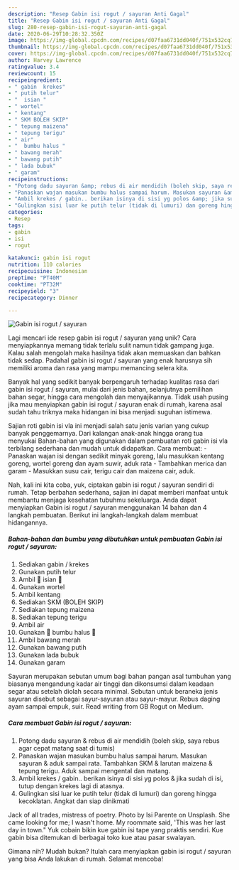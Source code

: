 ```yaml
---
description: "Resep Gabin isi rogut / sayuran Anti Gagal"
title: "Resep Gabin isi rogut / sayuran Anti Gagal"
slug: 280-resep-gabin-isi-rogut-sayuran-anti-gagal
date: 2020-06-29T10:28:32.350Z
image: https://img-global.cpcdn.com/recipes/d07faa6731dd040f/751x532cq70/gabin-isi-rogut-sayuran-foto-resep-utama.jpg
thumbnail: https://img-global.cpcdn.com/recipes/d07faa6731dd040f/751x532cq70/gabin-isi-rogut-sayuran-foto-resep-utama.jpg
cover: https://img-global.cpcdn.com/recipes/d07faa6731dd040f/751x532cq70/gabin-isi-rogut-sayuran-foto-resep-utama.jpg
author: Harvey Lawrence
ratingvalue: 3.4
reviewcount: 15
recipeingredient:
- " gabin  krekes"
- " putih telur"
- "  isian "
- " wortel"
- " kentang"
- " SKM BOLEH SKIP"
- " tepung maizena"
- " tepung terigu"
- " air"
- "  bumbu halus "
- " bawang merah"
- " bawang putih"
- " lada bubuk"
- " garam"
recipeinstructions:
- "Potong dadu sayuran &amp; rebus di air mendidih (boleh skip, saya rebus agar cepat matang saat di tumis)"
- "Panaskan wajan masukan bumbu halus sampai harum. Masukan sayuran &amp; aduk sampai rata. Tambahkan SKM &amp; larutan maizena &amp; tepung terigu. Aduk sampai mengental dan matang."
- "Ambil krekes / gabin.. berikan isinya di sisi yg polos &amp; jika sudah di isi, tutup dengan krekes lagi di atasnya."
- "Gulingkan sisi luar ke putih telur (tidak di lumuri) dan goreng hingga kecoklatan. Angkat dan siap dinikmati"
categories:
- Resep
tags:
- gabin
- isi
- rogut

katakunci: gabin isi rogut 
nutrition: 110 calories
recipecuisine: Indonesian
preptime: "PT40M"
cooktime: "PT32M"
recipeyield: "3"
recipecategory: Dinner

---
```



![Gabin isi rogut / sayuran](https://img-global.cpcdn.com/recipes/d07faa6731dd040f/751x532cq70/gabin-isi-rogut-sayuran-foto-resep-utama.jpg)

Lagi mencari ide resep gabin isi rogut / sayuran yang unik? Cara menyiapkannya memang tidak terlalu sulit namun tidak gampang juga. Kalau salah mengolah maka hasilnya tidak akan memuaskan dan bahkan tidak sedap. Padahal gabin isi rogut / sayuran yang enak harusnya sih memiliki aroma dan rasa yang mampu memancing selera kita.

Banyak hal yang sedikit banyak berpengaruh terhadap kualitas rasa dari gabin isi rogut / sayuran, mulai dari jenis bahan, selanjutnya pemilihan bahan segar, hingga cara mengolah dan menyajikannya. Tidak usah pusing jika mau menyiapkan gabin isi rogut / sayuran enak di rumah, karena asal sudah tahu triknya maka hidangan ini bisa menjadi suguhan istimewa.

Sajian roti gabin isi vla ini menjadi salah satu jenis varian yang cukup banyak penggemarnya. Dari kalangan anak-anak hingga orang tua menyukai Bahan-bahan yang digunakan dalam pembuatan roti gabin isi vla terbilang sederhana dan mudah untuk didapatkan. Cara membuat: - Panaskan wajan isi dengan sedikit minyak goreng, lalu masukkan kentang goreng, wortel goreng dan ayam suwir, aduk rata - Tambahkan merica dan garam - Masukkan susu cair, terigu cair dan maizena cair, aduk.


Nah, kali ini kita coba, yuk, ciptakan gabin isi rogut / sayuran sendiri di rumah. Tetap berbahan sederhana, sajian ini dapat memberi manfaat untuk membantu menjaga kesehatan tubuhmu sekeluarga. Anda dapat menyiapkan Gabin isi rogut / sayuran menggunakan 14 bahan dan 4 langkah pembuatan. Berikut ini langkah-langkah dalam membuat hidangannya.

<!--inarticleads1-->

##### Bahan-bahan dan bumbu yang dibutuhkan untuk pembuatan Gabin isi rogut / sayuran:

1. Sediakan  gabin / krekes
1. Gunakan  putih telur
1. Ambil  🍥 isian 🍥
1. Gunakan  wortel
1. Ambil  kentang
1. Sediakan  SKM (BOLEH SKIP)
1. Sediakan  tepung maizena
1. Sediakan  tepung terigu
1. Ambil  air
1. Gunakan  🔪 bumbu halus 🔪
1. Ambil  bawang merah
1. Gunakan  bawang putih
1. Gunakan  lada bubuk
1. Gunakan  garam


Sayuran merupakan sebutan umum bagi bahan pangan asal tumbuhan yang biasanya mengandung kadar air tinggi dan dikonsumsi dalam keadaan segar atau setelah diolah secara minimal. Sebutan untuk beraneka jenis sayuran disebut sebagai sayur-sayuran atau sayur-mayur. Rebus daging ayam sampai empuk, suir. Read writing from GB Rogut on Medium. 

<!--inarticleads2-->

##### Cara membuat Gabin isi rogut / sayuran:

1. Potong dadu sayuran &amp; rebus di air mendidih (boleh skip, saya rebus agar cepat matang saat di tumis)
1. Panaskan wajan masukan bumbu halus sampai harum. Masukan sayuran &amp; aduk sampai rata. Tambahkan SKM &amp; larutan maizena &amp; tepung terigu. Aduk sampai mengental dan matang.
1. Ambil krekes / gabin.. berikan isinya di sisi yg polos &amp; jika sudah di isi, tutup dengan krekes lagi di atasnya.
1. Gulingkan sisi luar ke putih telur (tidak di lumuri) dan goreng hingga kecoklatan. Angkat dan siap dinikmati


Jack of all trades, mistress of poetry. Photo by Isi Parente on Unsplash. She came looking for me; I wasn&#39;t home. My roommate said, &#39;This was her last day in town.&#34; Yuk cobain bikin kue gabin isi tape yang praktis sendiri. Kue gabin bisa ditemukan di berbagai toko kue atau pasar swalayan. 

Gimana nih? Mudah bukan? Itulah cara menyiapkan gabin isi rogut / sayuran yang bisa Anda lakukan di rumah. Selamat mencoba!
